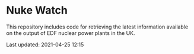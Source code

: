 # Nuke Watch

This repository includes code for retrieving the latest information available on the output of EDF nuclear power plants in the UK.

Last updated: 2021-04-25 12:15